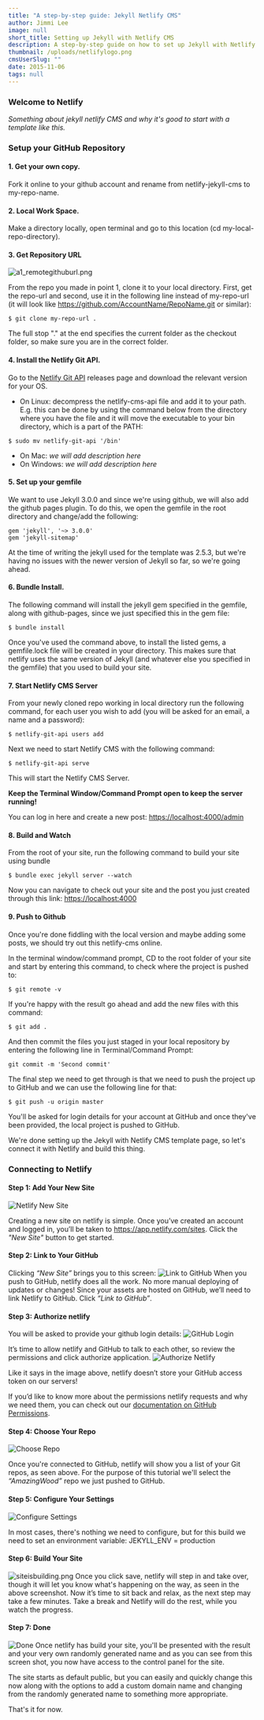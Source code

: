 ```yaml
---
title: "A step-by-step guide: Jekyll Netlify CMS"
author: Jimmi Lee
image: null
short_title: Setting up Jekyll with Netlify CMS
description: A step-by-step guide on how to set up Jekyll with Netlify CMS.
thumbnail: /uploads/netlifylogo.png
cmsUserSlug: ""
date: 2015-11-06 
tags: null
---
```


### **Welcome to Netlify**
*Something about jekyll netlify CMS and why it's good to start with a template like this.*

### **Setup your GitHub Repository**

#### 1. Get your own copy.
Fork it online to your github account and rename from netlify-jekyll-cms to my-repo-name.

#### 2. Local Work Space.
Make a directory locally, open terminal and go to this location (cd my-local-repo-directory).

#### 3. Get Repository URL
![a1_remotegithuburl.png](/uploads/a1_remotegithuburl.png)

From the repo you made in point 1, clone it to your local directory. First, get the repo-url and second, use it in the following line instead of my-repo-url (it will look like https://github.com/AccountName/RepoName.git or similar):
```
$ git clone my-repo-url .
```
The full stop "." at the end specifies the current folder as the checkout folder, so make sure you are in the correct folder.

#### 4. Install the Netlify Git API.
Go to the [Netlify Git API](https://github.com/netlify/netlify-git-api/releases) releases page and download the relevant version for your OS.
* On Linux: decompress the netlify-cms-api file and add it to your path. E.g. this can be done by using the command below from the directory where you have the file and it will move the executable to your bin directory, which is a part of the PATH:
```
$ sudo mv netlify-git-api '/bin'
```
* On Mac: *we will add description here*
* On Windows: *we will add description here*

#### 5. Set up your gemfile
We want to use Jekyll 3.0.0 and since we're using github, we will also add the github pages plugin. To do this, we open the gemfile in the root directory and change/add the following:
```
gem 'jekyll', '~> 3.0.0'
gem 'jekyll-sitemap'
```
At the time of writing the jekyll used for the template was 2.5.3, but we're having no issues with the newer version of Jekyll so far, so we're going ahead.

#### 6. Bundle Install.
The following command will install the jekyll gem specified in the gemfile, along with github-pages, since we just specified this in the gem file:
```
$ bundle install
```
Once you've used the command above, to install the listed gems, a gemfile.lock file will be created in your directory. This makes sure that netlify uses the same version of Jekyll (and whatever else you specified in the gemfile) that you used to build your site.

#### 7. Start Netlify CMS Server
From your newly cloned repo working in local directory run the following command, for each user you wish to add (you will be asked for an email, a name and a password):
```
$ netlify-git-api users add
```
Next we need to start Netlify CMS with the following command:
```
$ netlify-git-api serve
```
This will start the Netlify CMS Server.

**Keep the Terminal Window/Command Prompt open to keep the server running!**

You can log in here and create a new post: 
[https://localhost:4000/admin](https://localhost:4000/admin)

#### 8. Build and Watch 
From the root of your site, run the following command to build your site using bundle
```
$ bundle exec jekyll server --watch
```
Now you can navigate to check out your site and the post you just created through this link:
[https://localhost:4000](https://localhost:4000)

#### 9. Push to Github
Once you're done fiddling with the local version and maybe adding some posts, we should try out this netlify-cms online.

In the terminal window/command prompt, CD to the root folder of your site and start by entering this command, to check where the project is pushed to:
```
$ git remote -v
```
If you're happy with the result go ahead and add the new files with this command:
```
$ git add .
```
And then commit the files you just staged in your local repository by entering the following line in Terminal/Command Prompt:
```
git commit -m 'Second commit'
```
The final step we need to get through is that we need to push the project up to GitHub and we can use the following line for that:
```
$ git push -u origin master
```
You'll be asked for login details for your account at GitHub and once they've been provided, the local project is pushed to GitHub.

We're done setting up the Jekyll with Netlify CMS template page, so let's connect it with Netlify and build this thing.

### **Connecting to Netlify**
<a id="netlifystart"></a>

#### Step 1: Add Your New Site
![Netlify New Site](/uploads/newsitebut.png)

Creating a new site on netlify is simple. Once you’ve created an account and logged in, you’ll be taken to https://app.netlify.com/sites. Click the *"New Site"* button to get started.

#### Step 2: Link to Your GitHub
Clicking *“New Site”* brings you to this screen:
![Link to GitHub](/uploads/createsite.png)
When you push to GitHub, netlify does all the work. No more manual deploying of updates or changes!
Since your assets are hosted on GitHub, we’ll need to link Netlify to GitHub. Click *“Link to GitHub”*.

#### Step 3: Authorize netlify
You will be asked to provide your github login details:
![GitHub Login](/uploads/githublogin.png)

It’s time to allow netlify and GitHub to talk to each other, so review the permissions and click authorize application.
![Authorize Netlify](/uploads/authorize.png)

Like it says in the image above, netlify doesn’t store your GitHub access token on our servers! 

If you’d like to know more about the permissions netlify requests and why we need them, you can check out our [documentation on GitHub Permissions](https://docs.netlify.com/github-permissions/).

#### Step 4: Choose Your Repo
![Choose Repo](/uploads/chooserepo.png)

Once you're connected to GitHub, netlify will show you a list of your Git repos, as seen above.
For the purpose of this tutorial we'll select the *“AmazingWood”* repo we just pushed to GitHub. 

#### Step 5: Configure Your Settings
![Configure Settings](/uploads/configurerepo.png)

In most cases, there's nothing we need to configure, but for this build we need to set an environment variable:
JEKYLL_ENV = production

#### Step 6: Build Your Site
![siteisbuilding.png](/uploads/siteisbuilding.png)
Once you click save, netlify will step in and take over, though it will let you know what's happening on the way, as seen in the above screenshot.
Now it’s time to sit back and relax, as the next step may take a few minutes. Take a break and Netlify will do the rest, while you watch the progress.

#### Step 7: Done
![Done](/uploads/naturalistpanda.png)
Once netlify has build your site, you'll be presented with the result and your very own randomly generated name and as you can see from this screen shot, you now have access to the control panel for the site.

The site starts as default public, but you can easily and quickly change this now along with the options to add a custom domain name and changing from the randomly generated name to something more appropriate.

That's it for now.